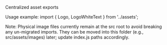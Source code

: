Centralized asset exports

Usage example:
import { Logo, LogoWhiteText } from '../assets';

Note: Physical image files currently remain at the src root to avoid breaking any un-migrated imports. They can be moved into this folder (e.g., src/assets/images) later; update index.js paths accordingly.
